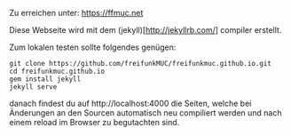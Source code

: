 Zu erreichen unter: https://ffmuc.net

Diese Webseite wird mit dem (jekyll)[http://jekyllrb.com/] compiler erstellt.

Zum lokalen testen sollte folgendes genügen:
```
git clone https://github.com/freifunkMUC/freifunkmuc.github.io.git
cd freifunkmuc.github.io
gem install jekyll
jekyll serve
```

danach findest du auf http://localhost:4000 die Seiten, welche bei Änderungen an den Sourcen automatisch neu compiliert werden und nach einem reload im Browser zu begutachten sind.